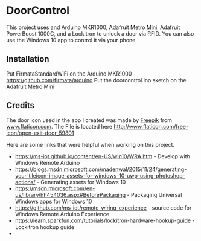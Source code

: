 # DoorControl

This project uses and Arduino MKR1000, Adafruit Metro Mini, Adafruit PowerBoost 1000C, and a Lockitron to unlock a door via RFID.
You can also use the Windows 10 app to control it via your phone.


## Installation

Put FirmataStandardWiFi on the Arduino MKR1000 - https://github.com/firmata/arduino
Put the doorcontrol.ino sketch on the Adafruit Metro Mini


## Credits

The door icon used in the app I created was made by [Freepik](http://www.freepik.com/) from www.flaticon.com. The File is located here http://www.flaticon.com/free-icon/open-exit-door_59801

Here are some links that were helpful when working on this project.
* https://ms-iot.github.io/content/en-US/win10/WRA.htm - Develop with Windows Remote Arduino
* https://blogs.msdn.microsoft.com/madenwal/2015/11/24/generating-your-tileicon-image-assets-for-windows-10-uwp-using-photoshop-actions/ - Generating assets for Windows 10
* https://msdn.microsoft.com/en-us/library/hh454036.aspx#BeforePackaging - Packaging Universal Windows apps for Windows 10
* https://github.com/ms-iot/remote-wiring-experience - source code for Windows Remote Arduino Experience
* https://learn.sparkfun.com/tutorials/lockitron-hardware-hookup-guide - Lockitron hookup guide
* 
